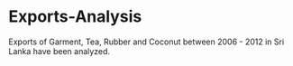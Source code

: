 # Exports-Analysis
Exports of Garment, Tea, Rubber and Coconut between 2006 - 2012 in Sri Lanka have been analyzed.
